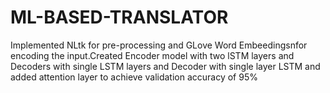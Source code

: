 # ML-BASED-TRANSLATOR
Implemented NLtk for pre-processing and GLove Word Embeedingsnfor encoding the input.Created Encoder model with two lSTM layers and Decoders with single  LSTM layers and Decoder with single layer LSTM and added attention layer to achieve validation accuracy of 95%
